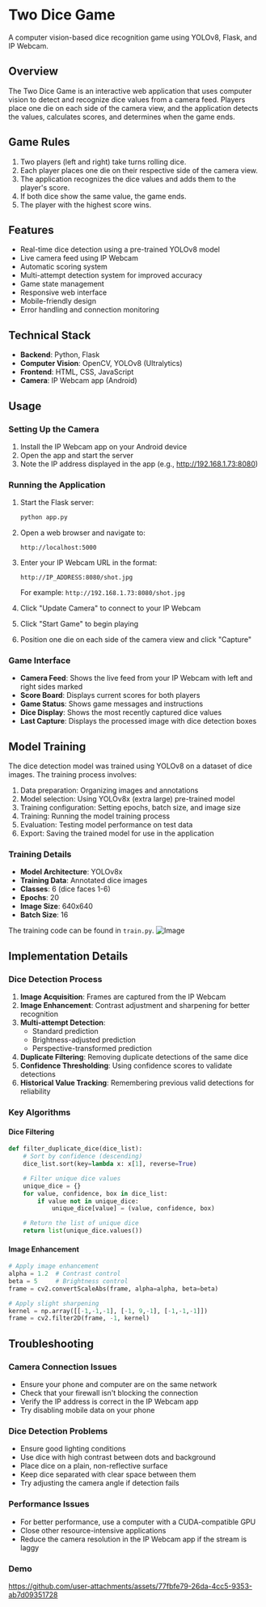 # Two Dice Game

A computer vision-based dice recognition game using YOLOv8, Flask, and IP Webcam.

## Overview

The Two Dice Game is an interactive web application that uses computer vision to detect and recognize dice values from a camera feed. Players place one die on each side of the camera view, and the application detects the values, calculates scores, and determines when the game ends.

## Game Rules

1. Two players (left and right) take turns rolling dice.
2. Each player places one die on their respective side of the camera view.
3. The application recognizes the dice values and adds them to the player's score.
4. If both dice show the same value, the game ends.
5. The player with the highest score wins.

## Features

- Real-time dice detection using a pre-trained YOLOv8 model
- Live camera feed using IP Webcam
- Automatic scoring system
- Multi-attempt detection system for improved accuracy
- Game state management
- Responsive web interface
- Mobile-friendly design
- Error handling and connection monitoring

## Technical Stack

- **Backend**: Python, Flask
- **Computer Vision**: OpenCV, YOLOv8 (Ultralytics)
- **Frontend**: HTML, CSS, JavaScript
- **Camera**: IP Webcam app (Android)

## Usage

### Setting Up the Camera

1. Install the IP Webcam app on your Android device
2. Open the app and start the server
3. Note the IP address displayed in the app (e.g., http://192.168.1.73:8080)

### Running the Application

1. Start the Flask server:

   ```bash
   python app.py
   ```

2. Open a web browser and navigate to:

   ```
   http://localhost:5000
   ```

3. Enter your IP Webcam URL in the format:

   ```
   http://IP_ADDRESS:8080/shot.jpg
   ```

   For example: `http://192.168.1.73:8080/shot.jpg`

4. Click "Update Camera" to connect to your IP Webcam

5. Click "Start Game" to begin playing

6. Position one die on each side of the camera view and click "Capture"

### Game Interface

- **Camera Feed**: Shows the live feed from your IP Webcam with left and right sides marked
- **Score Board**: Displays current scores for both players
- **Game Status**: Shows game messages and instructions
- **Dice Display**: Shows the most recently captured dice values
- **Last Capture**: Displays the processed image with dice detection boxes

## Model Training

The dice detection model was trained using YOLOv8 on a dataset of dice images. The training process involves:

1. Data preparation: Organizing images and annotations
2. Model selection: Using YOLOv8x (extra large) pre-trained model
3. Training configuration: Setting epochs, batch size, and image size
4. Training: Running the model training process
5. Evaluation: Testing model performance on test data
6. Export: Saving the trained model for use in the application

### Training Details

- **Model Architecture**: YOLOv8x
- **Training Data**: Annotated dice images
- **Classes**: 6 (dice faces 1-6)
- **Epochs**: 20
- **Image Size**: 640x640
- **Batch Size**: 16

The training code can be found in `train.py`.
![Image](https://github.com/user-attachments/assets/5c1b9a4f-346a-44b9-96b3-809ba42810b4)

## Implementation Details

### Dice Detection Process

1. **Image Acquisition**: Frames are captured from the IP Webcam
2. **Image Enhancement**: Contrast adjustment and sharpening for better recognition
3. **Multi-attempt Detection**:
   - Standard prediction
   - Brightness-adjusted prediction
   - Perspective-transformed prediction
4. **Duplicate Filtering**: Removing duplicate detections of the same dice
5. **Confidence Thresholding**: Using confidence scores to validate detections
6. **Historical Value Tracking**: Remembering previous valid detections for reliability

### Key Algorithms

#### Dice Filtering

```python
def filter_duplicate_dice(dice_list):
    # Sort by confidence (descending)
    dice_list.sort(key=lambda x: x[1], reverse=True)

    # Filter unique dice values
    unique_dice = {}
    for value, confidence, box in dice_list:
        if value not in unique_dice:
            unique_dice[value] = (value, confidence, box)

    # Return the list of unique dice
    return list(unique_dice.values())
```

#### Image Enhancement

```python
# Apply image enhancement
alpha = 1.2  # Contrast control
beta = 5     # Brightness control
frame = cv2.convertScaleAbs(frame, alpha=alpha, beta=beta)

# Apply slight sharpening
kernel = np.array([[-1,-1,-1], [-1, 9,-1], [-1,-1,-1]])
frame = cv2.filter2D(frame, -1, kernel)
```

## Troubleshooting

### Camera Connection Issues

- Ensure your phone and computer are on the same network
- Check that your firewall isn't blocking the connection
- Verify the IP address is correct in the IP Webcam app
- Try disabling mobile data on your phone

### Dice Detection Problems

- Ensure good lighting conditions
- Use dice with high contrast between dots and background
- Place dice on a plain, non-reflective surface
- Keep dice separated with clear space between them
- Try adjusting the camera angle if detection fails

### Performance Issues

- For better performance, use a computer with a CUDA-compatible GPU
- Close other resource-intensive applications
- Reduce the camera resolution in the IP Webcam app if the stream is laggy

### Demo

https://github.com/user-attachments/assets/77fbfe79-26da-4cc5-9353-ab7d09351728
